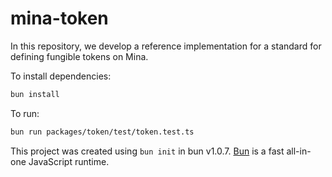 # mina-token

In this repository, we develop a reference implementation for a standard for defining fungible tokens on Mina.

To install dependencies:

```bash
bun install
```

To run:

```bash
bun run packages/token/test/token.test.ts
```

This project was created using `bun init` in bun v1.0.7. [Bun](https://bun.sh) is a fast all-in-one JavaScript runtime.
